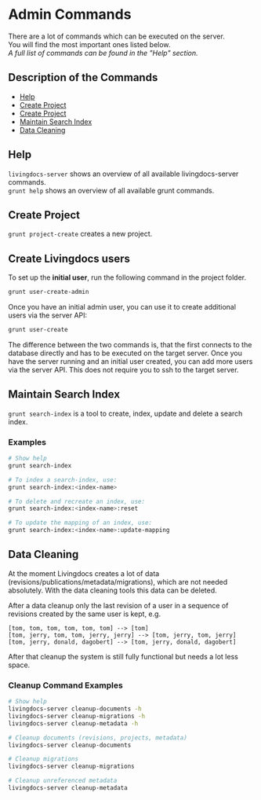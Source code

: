 # Admin Commands

There are a lot of commands which can be executed on the server. <br/>
You will find the most important ones listed below. <br/>
_A full list of commands can be found in the "Help" section._

## Description of the Commands

- [Help](#help)
- [Create Project](#project-create)
- [Create Project](#create-users)
- [Maintain Search Index](#search-index)
- [Data Cleaning](#data-cleaning)

## <a name="help">Help</a>

`livingdocs-server` shows an overview of all available livingdocs-server commands.<br/>
`grunt help` shows an overview of all available grunt commands. 

## <a name="project-create">Create Project</a>

`grunt project-create` creates a new project.

## <a name="create-users">Create Livingdocs users</a>

To set up the **initial user**, run the following command in the project folder.

<!-- 
We should enable this in favor of the grunt description,
once we can assign projects to the users.

Otherwise it's confusing, as those users cant log into livingdocs.

```sh
livingdocs-server create-admin-user
```

```sh
Usage: create-admin-users --source config.json

Source.json could look like that:
{ "users":
    [
        {
            "_importHandle": ":developer",
            "firstName": "first",
            "lastName": "last",
            "email": "foo@livingdocs.io",
            "password": "foopassword"
        }
    ]
}

``` -->

```sh
grunt user-create-admin
```

Once you have an initial admin user, you can use it to create additional users via the server API:

```sh
grunt user-create
```

The difference between the two commands is, that the first connects to the database directly and has to be executed on the target server.
Once you have the server running and an initial user created, you can add more users via the server API. This does not require you to ssh to the target server.

## <a name="search-index">Maintain Search Index</a>

`grunt search-index` is a tool to create, index, update and delete a search index.

### Examples

```bash
# Show help
grunt search-index

# To index a search-index, use:
grunt search-index:<index-name>

# To delete and recreate an index, use:
grunt search-index:<index-name>:reset

# To update the mapping of an index, use:
grunt search-index:<index-name>:update-mapping
```

## <a name="data-cleaning">Data Cleaning</a>

At the moment Livingdocs creates a lot of data (revisions/publications/metadata/migrations), which are not needed absolutely. With the data cleaning tools this data can be deleted.

After a data cleanup only the last revision of a user in a sequence of revisions created by the same user is kept, e.g.

```
[tom, tom, tom, tom, tom, tom] --> [tom]
[tom, jerry, tom, tom, jerry, jerry] --> [tom, jerry, tom, jerry]
[tom, jerry, donald, dagobert] --> [tom, jerry, donald, dagobert]
```

After that cleanup the system is still fully functional but needs a lot less space.

### Cleanup Command Examples

```bash
# Show help
livingdocs-server cleanup-documents -h
livingdocs-server cleanup-migrations -h
livingdocs-server cleanup-metadata -h

# Cleanup documents (revisions, projects, metadata)
livingdocs-server cleanup-documents

# Cleanup migrations
livingdocs-server cleanup-migrations

# Cleanup unreferenced metadata
livingdocs-server cleanup-metadata
```
